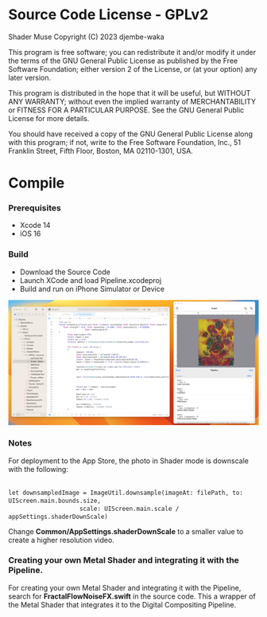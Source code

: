 # Source Code License - GPLv2

Shader Muse
Copyright (C) 2023 djembe-waka 

This program is free software; you can redistribute it and/or
modify it under the terms of the GNU General Public License
as published by the Free Software Foundation; either version 2
of the License, or (at your option) any later version.

This program is distributed in the hope that it will be useful,
but WITHOUT ANY WARRANTY; without even the implied warranty of
MERCHANTABILITY or FITNESS FOR A PARTICULAR PURPOSE.  See the
GNU General Public License for more details.

You should have received a copy of the GNU General Public License
along with this program; if not, write to the Free Software
Foundation, Inc., 51 Franklin Street, Fifth Floor, Boston, MA  02110-1301, USA.

# Compile

### Prerequisites

* Xcode 14
* iOS 16

### Build

* Download the Source Code
* Launch XCode and load Pipeline.xcodeproj 
* Build and run on iPhone Simulator or Device

<img src=ShaderMuseCompile.jpg>

### Notes

For deployment to the App Store, the photo in Shader mode is downscale with the following:

```

let downsampledImage = ImageUtil.downsample(imageAt: filePath, to: UIScreen.main.bounds.size, 
					scale: UIScreen.main.scale / appSettings.shaderDownScale)

```

Change **Common/AppSettings.shaderDownScale** to a smaller value to create a higher resolution video.

### Creating your own Metal Shader and integrating it with the Pipeline.

For creating your own Metal Shader and integrating it with the Pipeline, search for **FractalFlowNoiseFX.swift** in the source code. This a wrapper of the Metal Shader that integrates it to the Digital Compositing Pipeline.



